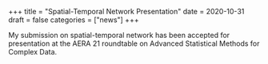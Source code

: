+++
title = "Spatial-Temporal Network Presentation"
date = 2020-10-31
draft = false
categories = ["news"]
+++

My submission on spatial-temporal network has been accepted for presentation at the AERA 21 roundtable on Advanced Statistical Methods for Complex Data.
